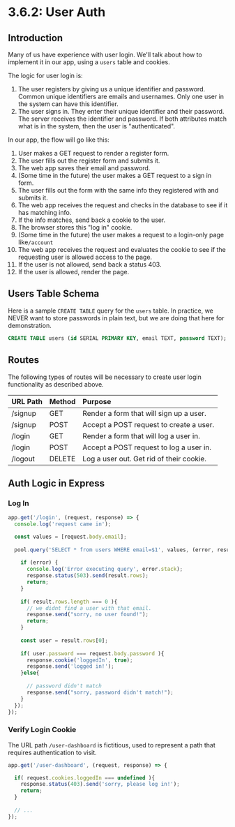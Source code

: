 # 3.6.2: User Auth

## Introduction

Many of us have experience with user login. We'll talk about how to implement it in our app, using a `users` table and cookies.

The logic for user login is:

1. The user registers by giving us a unique identifier and password. Common unique identifiers are emails and usernames. Only one user in the system can have this identifier.
2. The user signs in. They enter their unique identifier and their password. The server receives the identifier and password. If both attributes match what is in the system, then the user is "authenticated".

In our app, the flow will go like this:

1. User makes a GET request to render a register form.
2. The user fills out the register form and submits it.
3. The web app saves their email and password.
4. \(Some time in the future\) the user makes a GET request to a sign in form.
5. The user fills out the form with the same info they registered with and submits it.
6. The web app receives the request and checks in the database to see if it has matching info.
7. If the info matches, send back a cookie to the user.
8. The browser stores this "log in" cookie.
9. \(Some time in the future\) the user makes a request to a login-only page like`/account`
10. The web app receives the request and evaluates the cookie to see if the requesting user is allowed access to the page.
11. If the user is not allowed, send back a status 403.
12. If the user is allowed, render the page.

## Users Table Schema

Here is a sample `CREATE TABLE` query for the `users` table. In practice, we NEVER want to store passwords in plain text, but we are doing that here for demonstration.

```sql
CREATE TABLE users (id SERIAL PRIMARY KEY, email TEXT, password TEXT);
```

## Routes

The following types of routes will be necessary to create user login functionality as described above.

| URL Path | Method | Purpose |
| :--- | :--- | :--- |
| /signup | GET | Render a form that will sign up a user. |
| /signup | POST | Accept a POST request to create a user. |
| /login | GET | Render a form that will log a user in. |
| /login | POST | Accept a POST request to log a user in. |
| /logout | DELETE | Log a user out. Get rid of their cookie. |

## Auth Logic in Express

### Log In

```javascript
app.get('/login', (request, response) => {
  console.log('request came in');

  const values = [request.body.email];
  
  pool.query('SELECT * from users WHERE email=$1', values, (error, result) => {
    
    if (error) {
      console.log('Error executing query', error.stack);
      response.status(503).send(result.rows);
      return;
    }
    
    if( result.rows.length === 0 ){
      // we didnt find a user with that email.
      response.send("sorry, no user found!");
      return;
    }
    
    const user = result.rows[0];
    
    if( user.password === request.body.password ){
      response.cookie('loggedIn', true);
      response.send('logged in!');
    }else{
    
      // password didn't match
      response.send("sorry, password didn't match!");
    }    
  });
});
```

### Verify Login Cookie

The URL path `/user-dashboard` is fictitious, used to represent a path that requires authentication to visit.

```javascript
app.get('/user-dashboard', (request, response) => {

  if( request.cookies.loggedIn === undefined ){
    response.status(403).send('sorry, please log in!');
    return;
  }
  
  // ...
});
```

